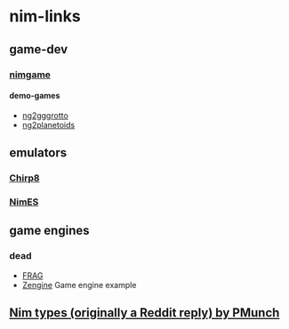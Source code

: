 # nim-links

## game-dev

### [nimgame](https://github.com/Vladar4/nimgame2/)
#### demo-games
* [ng2gggrotto](https://github.com/Vladar4/ng2gggrotto)
* [ng2planetoids](https://github.com/Vladar4/ng2planetoids)

## emulators
### [Chirp8](https://github.com/mratsim/chirp8)
### [NimES](https://github.com/def-/nimes)

## game engines
### dead
  * [FRAG](https://github.com/fragworks/frag)
  * [Zengine](https://github.com/zacharycarter/zengine/tree/a9e30eb771553cb572af5df8c7ca89f6661e5e50)
    Game engine example
  
## [Nim types (originally a Reddit reply) by PMunch](https://peterme.net/nim-types-originally-a-reddit-reply.html)
